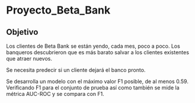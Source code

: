 # Proyecto_Beta_Bank

## Objetivo
Los clientes de Beta Bank se están yendo, cada mes, poco a poco. Los banqueros descubrieron que es más barato salvar a los clientes existentes que atraer nuevos.

Se necesita predecir si un cliente dejará el banco pronto. 

Se desarrolla un modelo con el máximo valor F1 posible, de al menos 0.59. Verificando F1 para el conjunto de prueba así como también se mide la métrica AUC-ROC y se compara con F1.
